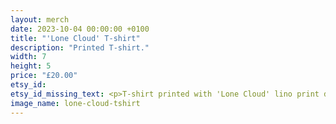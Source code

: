 ```yaml
---
layout: merch
date: 2023-10-04 00:00:00 +0100
title: "'Lone Cloud' T-shirt"
description: "Printed T-shirt."
width: 7
height: 5
price: "£20.00"
etsy_id: 
etsy_id_missing_text: <p>T-shirt printed with 'Lone Cloud' lino print design.</p><p>Please <a href="mailto:contact@fivequarters.co.uk">contact me</a> if you are interested in buying one of these T-shirts.</p> 
image_name: lone-cloud-tshirt
---
```

